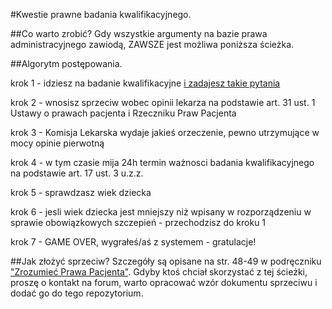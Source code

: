 #Kwestie prawne badania kwalifikacyjnego.

##Co warto zrobić?
Gdy wszystkie argumenty na bazie prawa administracyjnego zawiodą, ZAWSZE jest możliwa poniższa ścieżka.

##Algorytm postępowania.

krok 1 - idziesz na badanie kwalifikacyjne [i zadajesz takie pytania](https://github.com/szanitani/szczepienia/blob/master/Sciezki%20alternatywne/pismo_przychodnia_01.md)
 
krok 2 - wnosisz sprzeciw wobec opinii lekarza na podstawie art. 31 ust. 1 Ustawy o prawach pacjenta i Rzeczniku Praw Pacjenta
 
krok 3 - Komisja Lekarska wydaje jakieś orzeczenie, pewno utrzymujące w mocy opinie pierwotną
 
krok 4 - w tym czasie mija 24h termin ważnosci badania kwalifikacyjnego na podstawie art. 17 ust. 3 u.z.z.
 
krok 5 - sprawdzasz wiek dziecka
 
krok 6 - jesli wiek dziecka jest mniejszy niż wpisany w rozporządzeniu w sprawie obowiązkowych szczepień - przechodzisz do kroku 1
 
krok 7 - GAME OVER, wygrałeś/aś z systemem - gratulacje!

##Jak złożyć sprzeciw?
Szczegóły są opisane na str. 48-49 w podręczniku ["Zrozumieć Prawa Pacjenta"](http://akademia.nfz.gov.pl/podrecznik-zrozumiec-prawa-pacjenta/). Gdyby ktoś chciał skorzystać z tej ścieżki, proszę o kontakt na forum, warto opracować wzór dokumentu sprzeciwu i dodać go do tego repozytorium.
